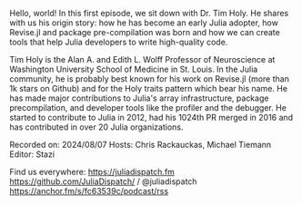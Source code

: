 Hello, world! In this first episode, we sit down with Dr. Tim Holy. He shares with us his origin story: how he has become an early Julia adopter, how Revise.jl and package pre-compilation was born and how we can create tools that help Julia developers to write high-quality code.

Tim Holy is the Alan A. and Edith L. Wolff Professor of Neuroscience at Washington University School of Medicine in St. Louis. In the Julia community, he is probably best known for his work on Revise.jl (more than 1k stars on Github) and for the Holy traits pattern which bear his name. He has made major contributions to Julia's array infrastructure, package precompilation, and developer tools like the profiler and the debugger. He started to contribute to Julia in 2012, had his 1024th PR merged in 2016 and has contributed in over 20 Julia organizations.

Recorded on: 2024/08/07
Hosts: Chris Rackauckas, Michael Tiemann
Editor: Stazi

Find us everywhere:
https://juliadispatch.fm
https://github.com/JuliaDispatch/
   / @juliadispatch  
https://anchor.fm/s/fc63539c/podcast/rss

